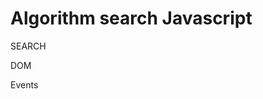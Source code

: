 # Algorithm search Javascript


<!-- 
Refactoriser le code

Noter les points bloquants*

Développer le reste des fonctionnalités 


Fichier Factories Recipe 
Liste différentes fonctionnalités ( TOUTES les features ) : 

- Factory Build Recipe func:
    - BuildRecipeCardDOM


- Pages Recipe:
    - GetRecipes
    - DisplayData
    - init

- Utils AlgoA:
  
    - init
   
    Features
    
    Sort Array
        -duplicate finder

    Display Recipe
        - DisplayData
        - Display Default

    Display DOM Filters
        - createFiltersDOM

    Dom Tag
        - CreateTag
        - remove Tag
        - AddTag
        - getlenght
        - cleanTagListDOM
        - createFiltersDOM

    Event Listeners
        - FiltersOnClick
        - keyboard Search
        - ClikcOutside filters
        
    Search
        - SearchByUstens
        - SearchByAppliance
        - SearchByTitle
        - searchByIngredient
        - searchByDescription
        - SearchPrincipalInput
        - SearchByTag
        - SearchMultiMatch


    - cleanDOM
-->



SEARCH 


DOM 

Events